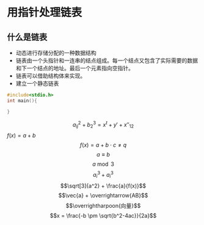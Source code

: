 # 用指针处理链表  
## 什么是链表  
- 动态进行存储分配的一种数据结构  
- 链表由一个头指针和一连串的结点组成。每一个结点又包含了实际需要的数据和下一个结点的地址。最后一个元素指向空指针。  
- 链表可以借助结构体来实现。  
- 建立一个静态链表  
```C
#include<stdio.h>
int main(){

}

```
$$ a_{ij}^{2} + b^3_{2}=x^{t} + y' + x''_{12} $$
$f(x) = a+b$
$$f(x) = a+b\cdot c\neq q\tag{1.1}$$
$$a \equiv b$$
$$a \bmod 3$$
$$a^{3}_{i}+a^{3}_i$$
$$\sqrt[3]{a^2} + \frac{a}{f(x)}$$
$$\vec{a} + \overrightarrow{AB}$$
$$\overrightharpoon{向量}$$
$$x = \frac{-b \pm \sqrt{b^2-4ac}}{2a}$$
